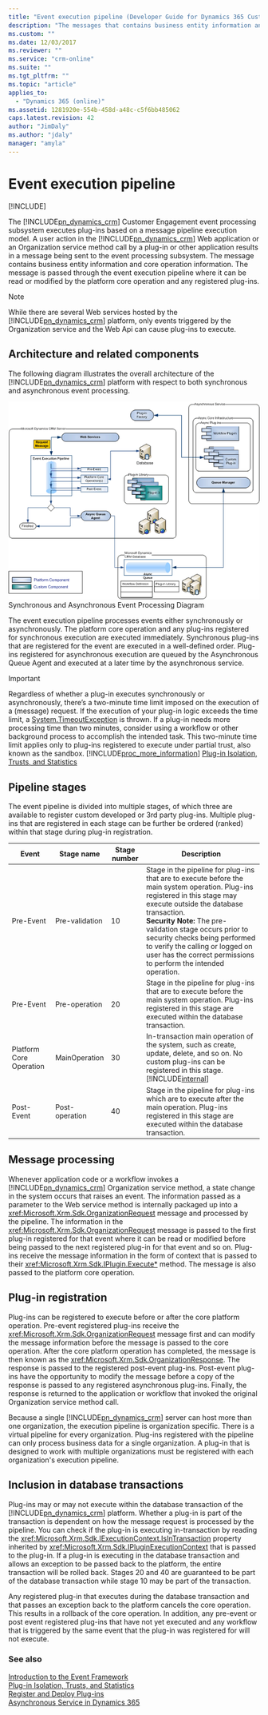 ```yaml
---
title: "Event execution pipeline (Developer Guide for Dynamics 365 Customer Engagement) | MicrosoftDocs"
description: "The messages that contains business entity information and core operation information which are passed through the event execution pipeline where it can be read or modified by the platform core operation and any registered plug-ins. "
ms.custom: ""
ms.date: 12/03/2017
ms.reviewer: ""
ms.service: "crm-online"
ms.suite: ""
ms.tgt_pltfrm: ""
ms.topic: "article"
applies_to: 
  - "Dynamics 365 (online)"
ms.assetid: 1281920e-554b-458d-a48c-c5f6bb485062
caps.latest.revision: 42
author: "JimDaly"
ms.author: "jdaly"
manager: "amyla"
---
```

# Event execution pipeline

[!INCLUDE[](../includes/cc_applies_to_update_9_0_0.md)]

The [!INCLUDE[pn_dynamics_crm](../includes/pn-dynamics-crm.md)] Customer Engagement event processing subsystem executes plug-ins based on a message pipeline execution model. A user action in the [!INCLUDE[pn_dynamics_crm](../includes/pn-dynamics-crm.md)] Web application or an Organization service method call by a plug-in or other application results in a message being sent to the event processing subsystem. The message contains business entity information and core operation information. The message is passed through the event execution pipeline where it can be read or modified by the platform core operation and any registered plug-ins.  
  
> [!NOTE]
>  While there are several Web services hosted by the [!INCLUDE[pn_dynamics_crm](../includes/pn-dynamics-crm.md)] platform, only events triggered by the Organization service and the Web Api can cause plug-ins to execute.  
  
<a name="bkmk_Architecture"></a>

## Architecture and related components

The following diagram illustrates the overall architecture of the [!INCLUDE[pn_dynamics_crm](../includes/pn-dynamics-crm.md)] platform with respect to both synchronous and asynchronous event processing.  
  
![Event processing architecture](media/asyncservice.gif "Event processing architecture")  
Synchronous and Asynchronous Event Processing Diagram  
  
The event execution pipeline processes events either synchronously or asynchronously. The platform core operation and any plug-ins registered for synchronous execution are executed immediately. Synchronous plug-ins that are registered for the event are executed in a well-defined order. Plug-ins registered for asynchronous execution are queued by the Asynchronous Queue Agent and executed at a later time by the asynchronous service.  
  
> [!IMPORTANT]
>  Regardless of whether a plug-in executes synchronously or asynchronously, there’s a two-minute time limit imposed on the execution of a (message) request. If the execution of your plug-in logic exceeds the time limit, a [System.TimeoutException](https://msdn.microsoft.com/library/system.timeoutexception.aspx) is thrown. If a plug-in needs more processing time than two minutes, consider using a workflow or other background process to accomplish the intended task. This two-minute time limit applies only to plug-ins registered to execute under partial trust, also known as the sandbox. [!INCLUDE[proc_more_information](../includes/proc-more-information.md)] [Plug-in Isolation, Trusts, and Statistics](plugin-isolation-trusts-statistics.md)  
  
<a name="bkmk_PipelineStages"></a>

## Pipeline stages

The event pipeline is divided into multiple stages, of which three are available to register custom developed or 3rd party plug-ins. Multiple plug-ins that are registered in each stage can be further be ordered (ranked) within that stage during plug-in registration.  
  
|Event|Stage name|Stage number|Description|  
|-----------|----------------|------------------|-----------------|  
|Pre-Event|Pre-validation|10|Stage in the pipeline for plug-ins that are to execute before the main system operation. Plug-ins registered in this stage may execute outside the database transaction.<br />**Security Note:**  The pre-validation stage occurs prior to security checks being performed to verify the calling or logged on user has the correct permissions to perform the intended operation.|  
|Pre-Event|Pre-operation|20|Stage in the pipeline for plug-ins that are to execute before the main system operation. Plug-ins registered in this stage are executed within the database transaction.|  
|Platform Core Operation|MainOperation|30|In-transaction main operation of the system, such as create, update, delete, and so on. No custom plug-ins can be registered in this stage. [!INCLUDE[internal](../includes/internal.md)]|  
|Post-Event|Post-operation|40|Stage in the pipeline for plug-ins which are to execute after the main operation. Plug-ins registered in this stage are executed within the database transaction.|  
  
<a name="bkmk_MessageProcessing"></a>
  
## Message processing

Whenever application code or a workflow invokes a [!INCLUDE[pn_dynamics_crm](../includes/pn-dynamics-crm.md)] Organization service method, a state change in the system occurs that raises an event. The information passed as a parameter to the Web service method is internally packaged up into a <xref:Microsoft.Xrm.Sdk.OrganizationRequest> message and processed by the pipeline. The information in the <xref:Microsoft.Xrm.Sdk.OrganizationRequest> message is passed to the first plug-in registered for that event where it can be read or modified before being passed to the next registered plug-in for that event and so on. Plug-ins receive the message information in the form of context that is passed to their <xref:Microsoft.Xrm.Sdk.IPlugin.Execute*> method. The message is also passed to the platform core operation.  
  
<a name="bkmk_PluginRegistration"></a>

## Plug-in registration

Plug-ins can be registered to execute before or after the core platform operation. Pre-event registered plug-ins receive the <xref:Microsoft.Xrm.Sdk.OrganizationRequest> message first and can modify the message information before the message is passed to the core operation. After the core platform operation has completed, the message is then known as the <xref:Microsoft.Xrm.Sdk.OrganizationResponse>. The response is passed to the registered post-event plug-ins. Post-event plug-ins have the opportunity to modify the message before a copy of the response is passed to any registered asynchronous plug-ins. Finally, the response is returned to the application or workflow that invoked the original Organization service method call.  
  
Because a single [!INCLUDE[pn_dynamics_crm](../includes/pn-dynamics-crm.md)] server can host more than one organization, the execution pipeline is organization specific. There is a virtual pipeline for every organization. Plug-ins registered with the pipeline can only process business data for a single organization. A plug-in that is designed to work with multiple organizations must be registered with each organization's execution pipeline.  
  
<a name="bkmk_DatabaseTransactions"></a>
 
## Inclusion in database transactions

Plug-ins may or may not execute within the database transaction of the [!INCLUDE[pn_dynamics_crm](../includes/pn-dynamics-crm.md)] platform. Whether a plug-in is part of the transaction is dependent on how the message request is processed by the pipeline. You can check if the plug-in is executing in-transaction by reading the <xref:Microsoft.Xrm.Sdk.IExecutionContext.IsInTransaction> property inherited by <xref:Microsoft.Xrm.Sdk.IPluginExecutionContext> that is passed to the plug-in. If a plug-in is executing in the database transaction and allows an exception to be passed back to the platform, the entire transaction will be rolled back. Stages 20 and 40 are guaranteed to be part of the database transaction while stage 10 may be part of the transaction.  
  
Any registered plug-in that executes during the database transaction and that passes an exception back to the platform cancels the core operation. This results in a rollback of the core operation. In addition, any pre-event or post event registered plug-ins that have not yet executed and any workflow that is triggered by the same event that the plug-in was registered for will not execute.  
  
### See also  
 [Introduction to the Event Framework](introduction-event-framework.md)   
 [Plug-in Isolation, Trusts, and Statistics](plugin-isolation-trusts-statistics.md)   
 [Register and Deploy Plug-ins](register-deploy-plugins.md)   
 [Asynchronous Service in Dynamics 365](asynchronous-service.md)
